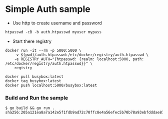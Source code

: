 # Simple Auth sample

- Use http to create username and password 

```
htpasswd -cB -b auth.htpasswd myuser mypass
```

- Start there registry 

```
docker run -it --rm -p 5000:5000 \
    -v $(pwd)/auth.htpasswd:/etc/docker/registry/auth.htpasswd \
    -e REGISTRY_AUTH="{htpasswd: {realm: localhost:5000, path: /etc/docker/registry/auth.htpasswd}}" \
    registry
```

```
docker pull busybox:latest
docker tag busybox:latest 
docker push localhost:5000/busybox:latest
```

### Build and Run the sample 


```
$ go build && go run .
sha256:205a121ea8a7a142e5f1fdb9ad72c70ffc8e4a56efec5b70b78a93ebfdddae87 
```




